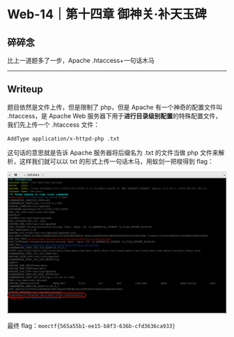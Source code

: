 # Web-14｜第十四章 御神关·补天玉碑

## 碎碎念

比上一道题多了一步，Apache .htaccess+一句话木马
***
## Writeup

题目依然是文件上传，但是限制了 php，但是 Apache 有一个神奇的配置文件叫 .htaccess，是 Apache Web 服务器下用于**进行目录级别配置**的特殊配置文件，我们先上传一个 .htaccess 文件：

```
AddType application/x-httpd-php .txt
```

这句话的意思就是告诉 Apache 服务器将后缀名为 .txt 的文件当做 php 文件来解析，这样我们就可以以 txt 的形式上传一句话木马，用蚁剑一把梭得到 flag：

![](../../../../assets/Pasted%20image%2020251029144359.png)

最终 flag：`moectf{565a55b1-ee15-b8f3-636b-cfd3636ca933}`